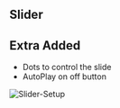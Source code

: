 ## Slider

## Extra Added
- Dots to control the slide
- AutoPlay on off button

![Slider-Setup](https://user-images.githubusercontent.com/72968539/119822718-40990580-bef4-11eb-9235-57fc8ecc4c4f.png)






